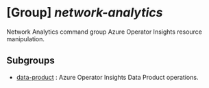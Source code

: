 # [Group] _network-analytics_

Network Analytics command group Azure Operator Insights resource manipulation.

## Subgroups

- [data-product](/Commands/network-analytics/data-product/readme.md)
: Azure Operator Insights Data Product operations.
